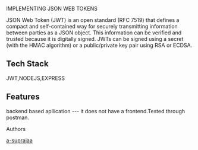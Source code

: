 IMPLEMENTING JSON WEB TOKENS



JSON Web Token (JWT) is an open standard (RFC 7519) that defines a compact and self-contained way for securely transmitting information between parties as a JSON object. This information can be verified and trusted because it is digitally signed. JWTs can be signed using a secret (with the HMAC algorithm) or a public/private key pair using RSA or ECDSA.


## Tech Stack

JWT,NODEJS,EXPRESS

## Features

backend based apllication --- it does not have a frontend.Tested through postman.

Authors

[a-suprajaa](https://www.github.com/a-suprajaa)

